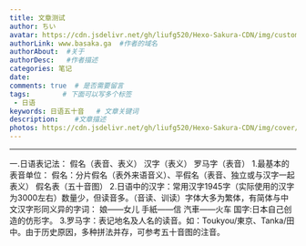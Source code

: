 ```yaml
---
title: 文章测试
author: ちい
avatar: https://cdn.jsdelivr.net/gh/liufg520/Hexo-Sakura-CDN/img/custom/avatar.jpg
authorLink: www.basaka.ga  #作者的域名
authorAbout:  #关于
authorDesc:   #作者描述
categories: 笔记
date: 
comments: true  # 是否需要留言
tags:        # 下面可以写多个标签
 - 日语
keywords: 日语五十音   # 文章关键词
description:    #文章描述
photos: https://cdn.jsdelivr.net/gh/liufg520/Hexo-Sakura-CDN/img/cover/bg2.webp
---
```

---

一.日语表记法：
假名（表音、表义）
汉字（表义）
罗马字（表音）
1.最基本的表音单位：
假名：分片假名（表外来语音义）、平假名（表音、独立或与汉字一起表义）
假名表（五十音图）
2.日语中的汉字：常用汉字1945字（实际使用的汉字为3000左右）数量少，但读音多。（音读、训读）字体大多为繁体，有简体与中文汉字形同义异的字词：
娘——女儿          手紙——信         汽車——火车
国字:日本自己创造的仿形字。
3.罗马字：表记地名及人名的读音。如：Toukyou/東京、Tanka/田中。由于历史原因，多种拼法并存，可参考五十音图的注音。
